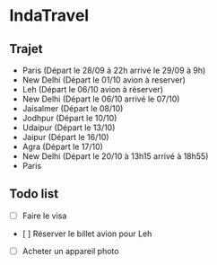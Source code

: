 IndaTravel
==========

Trajet
------

* Paris (Départ le 28/09 à 22h arrivé le 29/09 à 9h)
* New Delhi (Départ le 01/10 avion à reserver)
* Leh (Départ le 06/10 avion à réserver)
* New Delhi (Départ le 06/10 arrivé le 07/10)
* Jaisalmer (Départ le 08/10)
* Jodhpur (Départ le 10/10)
* Udaipur (Départ le 13/10)
* Jaipur (Départ le 16/10)
* Agra (Départ le 17/10)
* New Delhi (Départ le 20/10 à 13h15 arrivé à 18h55)
* Paris

Todo list
---------

- [ ] Faire le visa
- [ ] Réserver le billet avion pour Leh
- [ ] Acheter un appareil photo
